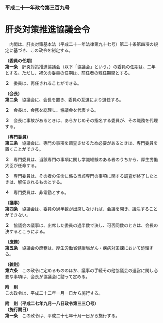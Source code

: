 ### 平成二十一年政令第三百九号  
# 肝炎対策推進協議会令  
　内閣は、肝炎対策基本法（平成二十一年法律第九十七号）第二十条第四項の規定に基づき、この政令を制定する。  
  
**（委員の任期）**  
**第一条**　肝炎対策推進協議会（以下「協議会」という。）の委員の任期は、二年とする。ただし、補欠の委員の任期は、前任者の残任期間とする。  
  
**２**　委員は、再任されることができる。  
  
**（会長）**  
**第二条**　協議会に、会長を置き、委員の互選により選任する。  
  
**２**　会長は、会務を総理し、協議会を代表する。  
  
**３**　会長に事故があるときは、あらかじめその指名する委員が、その職務を代理する。  
  
**（専門委員）**  
**第三条**　協議会に、専門の事項を調査させるため必要があるときは、専門委員を置くことができる。  
  
**２**　専門委員は、当該専門の事項に関し学識経験のある者のうちから、厚生労働大臣が任命する。  
  
**３**　専門委員は、その者の任命に係る当該専門の事項に関する調査が終了したときは、解任されるものとする。  
  
**４**　専門委員は、非常勤とする。  
  
**（議事）**  
**第四条**　協議会は、委員の過半数が出席しなければ、会議を開き、議決することができない。  
  
**２**　協議会の議事は、出席した委員の過半数で決し、可否同数のときは、会長の決するところによる。  
  
**（庶務）**  
**第五条**　協議会の庶務は、厚生労働省健康局がん・疾病対策課において処理する。  
  
**（雑則）**  
**第六条**　この政令に定めるもののほか、議事の手続その他協議会の運営に関し必要な事項は、会長が協議会に諮って定める。  
  
**附　則**  
この政令は、平成二十二年一月一日から施行する。  
  
**附　則（平成二七年九月一八日政令第三三〇号）**  
**（施行期日）**  
**第一条**　この政令は、平成二十七年十月一日から施行する。  
  
